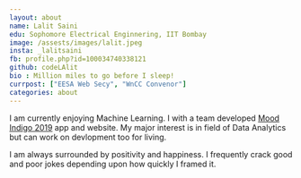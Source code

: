 ```yaml
---
layout: about
name: Lalit Saini
edu: Sophomore Electrical Enginnering, IIT Bombay
image: /assests/images/lalit.jpeg
insta: _lalitsaini
fb: profile.php?id=100034740338121
github: codeLAlit
bio : Million miles to go before I sleep!
currpost: ["EESA Web Secy", "WnCC Convenor"]
categories: about
---
```

I am currently enjoying Machine Learning. I with a team developed [Mood Indigo 2019](http://moodi.org) app and website. My major interest is in field of Data Analytics but can work on devlopment too for living.

I am always surrounded by positivity and happiness. I frequently crack good and poor jokes depending upon how quickly I framed it.
